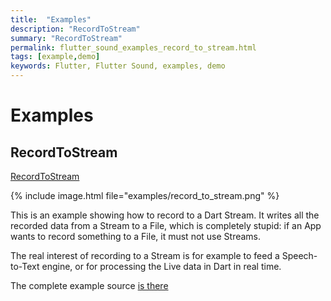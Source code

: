 ```yaml
---
title:  "Examples"
description: "RecordToStream"
summary: "RecordToStream"
permalink: flutter_sound_examples_record_to_stream.html
tags: [example,demo]
keywords: Flutter, Flutter Sound, examples, demo
---
```

# Examples


## RecordToStream

[RecordToStream](https://github.com/dooboolab/flutter_sound/blob/master/flutter_sound/example/lib/recordToStream/record_to_stream_example.dart)

{% include image.html file="examples/record_to_stream.png" %}

This is an example showing how to record to a Dart Stream. It writes all the recorded data from a Stream to a File, which is completely stupid: if an App wants to record something to a File, it must not use Streams.

The real interest of recording to a Stream is for example to feed a Speech-to-Text engine, or for processing the Live data in Dart in real time.

The complete example source [is there](https://github.com/dooboolab/flutter_sound/blob/master/flutter_sound/example/lib/recordToStream/record_to_stream_example.dart)
